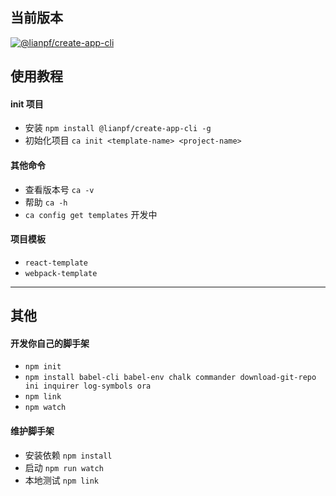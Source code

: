 ## 当前版本
[![@lianpf/create-app-cli](https://nodei.co/npm/@lianpf/create-app-cli.png)](https://www.npmjs.com/package/@lianpf/create-app-cli)

## 使用教程
#### init 项目
* 安装 ```npm install @lianpf/create-app-cli -g```
* 初始化项目 ```ca init <template-name> <project-name>```

#### 其他命令
* 查看版本号 ```ca -v```
* 帮助 ```ca -h```
* ```ca config get templates``` 开发中

#### 项目模板
* ```react-template```
* ```webpack-template```

***
## 其他
#### 开发你自己的脚手架
* ```npm init```
* ```npm install babel-cli babel-env chalk commander download-git-repo ini inquirer log-symbols ora```
* ```npm link```
* ```npm watch```

#### 维护脚手架
* 安装依赖 ```npm install```
* 启动 ```npm run watch```
* 本地测试 ```npm link```

